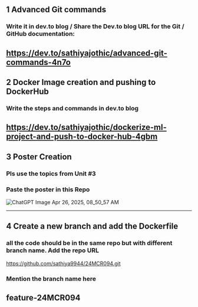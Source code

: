 ## 1 Advanced Git commands 
###  Write it in dev.to blog / Share the Dev.to blog URL for the Git / GitHub documentation:
https://dev.to/sathiyajothic/advanced-git-commands-4n7o
-----
## 2 Docker Image creation and pushing to DockerHub
###  Write the steps and commands in dev.to blog
https://dev.to/sathiyajothic/dockerize-ml-project-and-push-to-docker-hub-4gbm
-----
## 3 Poster Creation
###  Pls use the topics from Unit #3
###  Paste the poster in this Repo
![ChatGPT Image Apr 26, 2025, 08_50_57 AM](https://github.com/user-attachments/assets/d73aaae0-4136-4839-bcbf-1e3900c6765b)

-----
## 4 Create a new branch and add the Dockerfile
###  all the code should be in the same repo but with different branch name. Add the repo URL
https://github.com/sathiya9944/24MCR094.git
###  Mention the branch name here
feature-24MCR094
-----
